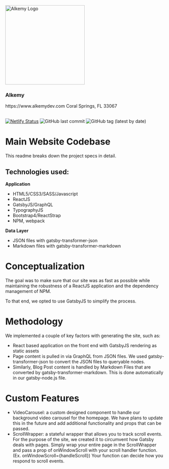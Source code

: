 <img src="https://www.alkemy.dev/assets/alkemy_logo_vertical.png" width="250" alt="Alkemy Logo" title="Alkemy Logo">

<h3>Alkemy</h3>
https://www.alkemydev.com
Coral Springs, FL 33067<br><br>

[![Netlify Status](https://api.netlify.com/api/v1/badges/85cc0fc2-4ee3-4404-bc9a-498a8e1fecf8/deploy-status)](https://app.netlify.com/sites/alkemy/deploys)
![GitHub last commit](https://img.shields.io/github/last-commit/jferragut/alkemy?style=plastic)
![GitHub tag (latest by date)](https://img.shields.io/github/v/tag/jferragut/alkemy)
<br>
# Main Website Codebase

This readme breaks down the project specs in detail.

## **Technologies used:**

**Application**
 - HTML5/CSS3/SASS/Javascript
 - ReactJS
 - GatsbyJS/GraphQL
 - TypographyJS
 - Bootstrap4/ReactStrap
 - NPM, webpack

**Data Layer**
- JSON files with gatsby-transformer-json
- Markdown files with gatsby-transformer-markdown


# Conceptualization

The goal was to make sure that our site was as fast as possible while maintaining the robustness of a ReactJS application and the dependency management of NPM.

To that end, we opted to use GatsbyJS to simplify the process.

# Methodology

We implemented a couple of key factors with generating the site, such as:

- React based application on the front end with GatsbyJS rendering as static assets
- Page content is pulled in via GraphQL from JSON files. We used gatsby-transformer-json to convert the JSON files to queryable nodes.
- Similarly, Blog Post content is handled by Markdown Files that are converted by gatsby-transformer-markdown. This is done automatically in our gatsby-node.js file.

# Custom Features

- VideoCarousel: a custom designed component to handle our background video carousel for the homepage. We have plans to update this in the future and add additional functionality and props that can be passed.
- ScrollWrapper: a stateful wrapper that allows you to track scroll events. For the purpose of the site, we created it to circumvent how Gatsby deals with pages. Simply wrap your entire page in the ScrollWrapper and pass a prop of onWindowScroll with your scroll handler function. (Ex. onWindowScroll={handleScroll}) Your function can decide how you respond to scroll events.
